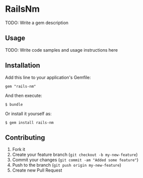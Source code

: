 # RailsNm

TODO: Write a gem description

## Usage

TODO: Write code samples and usage instructions here

## Installation

Add this line to your application's Gemfile:

    gem "rails-nm"

And then execute:

    $ bundle

Or install it yourself as:

    $ gem install rails-nm

## Contributing

1. Fork it
2. Create your feature branch (`git checkout -b my-new-feature`)
3. Commit your changes (`git commit -am "Added some feature"`)
4. Push to the branch (`git push origin my-new-feature`)
5. Create new Pull Request
